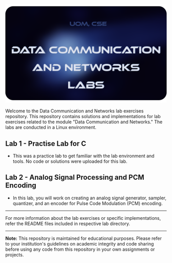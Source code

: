 <p align="center">
    <picture>
      <source 
        srcset="./banner.png"
        media="(prefers-color-scheme: dark)"
      />
      <img 
        src="https://github.com/Chathura-De-Silva/Data-Communication-Labs/blob/master/banner.png" 
        alt="Academease Preview"
        width="800"
       />
    </picture>
  </p>

Welcome to the Data Communication and Networks lab exercises repository. This repository contains solutions and implementations for lab exercises related to the module "Data Communication and Networks." The labs are conducted in a Linux environment.

## Lab 1 - Practise Lab for C

  -  This was a practice lab to get familiar with the lab environment and tools. No code or solutions were uploaded for this lab.



## Lab 2 - Analog Signal Processing and PCM Encoding

  -  In this lab, you will work on creating an analog signal generator, sampler, quantizer, and an encoder for Pulse Code Modulation (PCM) encoding.






---
For more information about the lab exercises or specific implementations, refer the README files included in respective lab directory.

---

**Note:** This repository is maintained for educational purposes. Please refer to your institution's guidelines on academic integrity and code sharing before using any code from this repository in your own assignments or projects.
